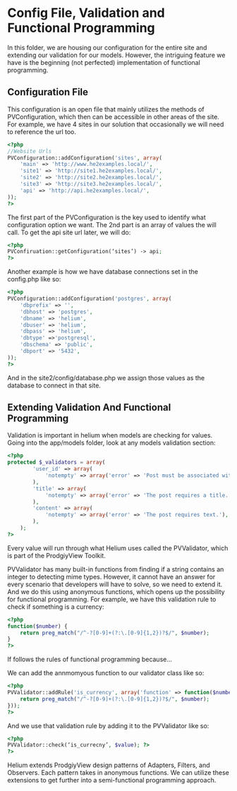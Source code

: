 # Config File, Validation and Functional Programming

In this folder, we are housing our configuration for the entire site and extending our validation for our models. However, the intriguing feature we have is the beginning (not perfected) implementation of functional programming.

## Configuration File

This configuration is an open file that mainly utilizes the methods of PVConfiguration, which then can be accessible in other areas of the site. For example, we have 4 sites in our solution that occasionally we will need to reference the url too.
```php
<?php
//Website Urls
PVConfiguration::addConfiguration('sites', array(
    'main' => 'http://www.he2examples.local/',
    'site1' => 'http://site1.he2examples.local/',
    'site2' => 'http://site2.he2examples.local/',
    'site3' => 'http://site3.he2examples.local/',
    'api' => 'http://api.he2examples.local/',
));
?>
```

The first part of the PVConfiguration is the key used to identify what configuration option we want. The 2nd part is an array of values the will call. To get the api site url later, we will do:

```php
<?php
PVConfiruation::getConfiguration(‘sites’) -> api; 
?>
```

Another example is how we have database connections set in the config.php like so:

```php
<?php
PVConfiguration::addConfiguration('postgres', array(
    'dbprefix' => '',
    'dbhost' => 'postgres',
    'dbname' => 'helium',    
    'dbuser' => 'helium',
    'dbpass' => 'helium',
    'dbtype' =>'postgresql',   
    'dbschema' => 'public',
    'dbport' => '5432',
));
?>
```

And in the site2/config/database.php we assign those values as the database to connect in that site.

## Extending Validation And Functional Programming

Validation is important in helium when models are checking for values. Going into the app/models folder, look at any models validation section:

```php
<?php
protected $_validators = array(
        'user_id' => array(
            'notempty' => array('error' => 'Post must be associated with a user.'),
        ), 
        'title' => array(
            'notempty' => array('error' => 'The post requires a title.'),
        ), 
        'content' => array(
            'notempty' => array('error' => 'The post requires text.'),
        ), 
    );
?>
```

Every value will run through what Helium uses called the PVValidator, which is part of the ProdgiyView Toolkit.

PVValidator has many built-in functions from finding if a string contains an integer to detecting mime types. However, it cannot have an answer for every scenario that developers will have to solve, so we need to extend it. And we do this using anonymous functions, which opens up the possibility for functional programming. For example, we have this validation rule to check if something is a currency:

```php
<?php
function($number) {
    return preg_match("/^-?[0-9]+(?:\.[0-9]{1,2})?$/", $number);
}
?>
```

If follows the rules of functional programming because…

We can add the annmomyous function to our validator class like so:

```php
<?php
PVValidator::addRule('is_currency', array('function' => function($number) {
    return preg_match("/^-?[0-9]+(?:\.[0-9]{1,2})?$/", $number);
}));
?>
```

And we use that validation rule by adding it to the PVValidator like so:

```php
<?php
PVValidator::check(‘is_currecny’, $value); ?>
?>
```

Helium extends ProdgiyView design patterns of Adapters, Filters, and Observers. Each pattern takes in anonymous functions. We can utilize these extensions to get further into a semi-functional programming approach.
